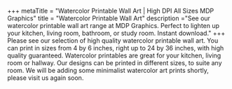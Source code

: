 +++
metaTitle = "Watercolor Printable Wall Art | High DPI All Sizes MDP Graphics"
title = "Watercolor Printable Wall Art"
description ="See our watercolor printable wall art range at MDP Graphics. Perfect to lighten up your kitchen, living room, bathroom, or study room. Instant download."
+++
Please see our selection of high quality watercolor printable wall art. You can print in sizes from 4 by 6 inches, right up to 24 by 36 inches, with high quality guaranteed. Watercolor printables are great for your kitchen, living room or hallway. Our designs can be printed in different sizes, to suite any room. We will be adding some minimalist watercolor art prints shortly, please visit us again soon.